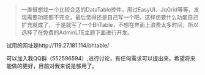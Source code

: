 >一直很想找一个比较合适的DataTable控件，用过EasyUI、JqGrid等等，发现需要功能都不完全，最后觉得还是自己写一个吧，这样想要什么功能自己扩充就成了，
于是就写了一个BhTable，不想在界面上浪费太多时间，所以选择了在免费的AdminLTE主题下面进行开发。

试用的网址是http://119.27.181.114/bhtable/

可以加入我QQ群（552596594）,进行讨论，有任何需求可以提出来，希望将来能做的更好，目前对我来说是够用了。
